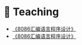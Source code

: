 # 📝 Teaching
- [《8086汇编语言程序设计》](../Teaching/Assembly/Spring2023.md)
- [《8086汇编语言程序设计》](../Teaching/Assembly/Spring2023.md)
